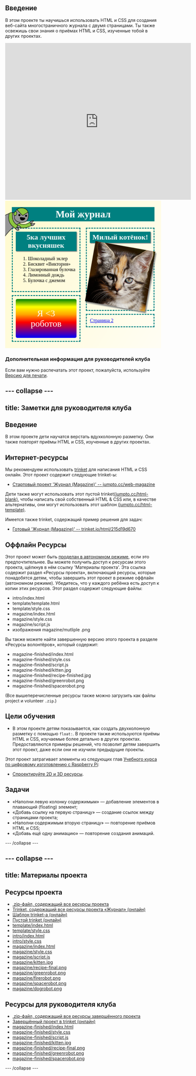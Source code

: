 ## Введение

В этом проекте ты научишься использовать HTML и CSS для создания веб-сайта многостраничного журнала с двумя страницами. Ты также освежишь свои знания о приёмах HTML и CSS, изученные тобой в других проектах.

<div class="trinket">
  <iframe src="https://trinket.io/embed/html/215d19d670?outputOnly=true&start=result" width="600" height="505" frameborder="0" marginwidth="0" marginheight="0" allowfullscreen>
  </iframe>
  <img src="images/magazine-final.png">
</div>

### Дополнительная информация для руководителей клуба

Если вам нужно распечатать этот проект, пожалуйста, используйте [Версию для печати](https://projects.raspberrypi.org/ru-RU/projects/magazine/print).

--- collapse ---
---
title: Заметки для руководителя клуба
---

## Введение

В этом проекте дети научатся верстать вдухколонную разметку. Они также повторят приёмы HTML и CSS, изученные в других проектах.

## Интернет-ресурсы

Мы рекомендуем использовать [trinket](https://trinket.io/) для написания HTML и CSS онлайн. Этот проект содержит следующие trinket-ы:

* [Стартовый проект 'Журнал (Magazine)' -- jumpto.cc/web-magazine](http://jumpto.cc/web-magazine)

Дети также могут использовать этот пустой trinket[(jumpto.cc/html-blank)](http://jumpto.cc/html-blank), чтобы написать свой собственный HTML & CSS или, в качестве альтернативы, они могут использовать этот шаблон [(jumpto.cc/html-template)](http://jumpto.cc/html-template).

Имеется также trinket, содержащий пример решения для задач:

* [Готовый 'Журнал (Magazine)' -- trinket.io/html/215d19d670](https://trinket.io/html/215d19d670)

## Оффлайн Ресурсы

Этот проект может быть [проделан в автономном режиме](https://www.codeclubprojects.org/en-GB/resources/webdev-working-offline/), если это предпочтительнее. Вы можете получить доступ к ресурсам этого проекта, щёлкнув в нём ссылку 'Материалы проекта'. Эта ссылка содержит раздел «Ресурсы проекта», включающий ресурсы, которые понадобятся детям, чтобы завершить этот проект в режиме оффлайн (автономном режиме). Убедитесь, что у каждого ребёнка есть доступ к копии этих ресурсов. Этот раздел содержит следующие файлы:

* intro/index.html
* template/template.html
* template/style.css
* magazine/index.html
* magazine/style.css
* magazine/script.js
* изображения magazine/mutliple .png

Вы также можете найти завершенную версию этого проекта в разделе «Ресурсы волонтёров», который содержит:

* magazine-finished/index.html
* magazine-finished/style.css
* magazine-finished/script.js
* magazine-finished/kitten.jpg
* magazine-finished/recipe-finished.jpg
* magazine-finished/greenrobot.png
* magazine-finished/spacerobot.png

(Все вышеперечисленные ресурсы также можно загрузить как файлы project и volunteer `.zip`.)

## Цели обучения

* В этом проекте детям показывается, как создать двухколонную разметку с помощью `float:`. В проекте также используются приёмы HTML и CSS, изучаемые более детально в других проектах. Предоставляются примеры решений, что позволит детям завершить этот проект, даже если они не изучили предыдущие проекты. 

Этот проект затрагивает элементы из следующих глав [Учебного курса по цифровому изготовлению с Raspberry Pi](http://rpf.io/curriculum):

* [Спроектируйте 2D и 3D ресурсы](https://www.raspberrypi.org/curriculum/design/creator).

## Задачи

* «Наполни левую колонку содержимым» — добавление элементов в плавающий (floating) элемент;
* «Добавь ссылку на первую страницу» — создание ссылок между страницами проекта;
* «Наполни содержимым вторую страницу» — повторение приёмов HTML и CSS;
* «Добавь ещё одну анимацию» — повторение создания анимаций.

--- /collapse ---

--- collapse ---
---
title: Материалы проекта
---

## Ресурсы проекта

* [.zip-файл, содержащий все ресурсы проекта](resources/magazine-project-resources.zip)
* [Trinket, содержащий все ресурсы проекта «Журнал» (онлайн)](http://jumpto.cc/web-magazine)
* [Шаблон trinket-а (онлайн)](http://jumpto.cc/trinket-template)
* [Пустой trinket (онлайн)](http://jumpto.cc/trinket-blank)
* [template/index.html](resources/template-index.html)
* [template/style.css](resources/template-style.css)
* [intro/index.html](resources/intro-index.html)
* [intro/style.css](resources/intro-style.css)
* [magazine/index.html](resources/magazine-index.html)
* [magazine/style.css](resources/magazine-style.css)
* [magazine/script.js](resources/magazine-script.js)
* [magazine/kitten.jpg](resources/magazine-kitten.jpg)
* [magazine/recipe-final.png](resources/magazine-recipe-final.png)
* [magazine/greenrobot.png](resources/magazine-greenrobot.png)
* [magazine/firerobot.png](resources/magazine-firerobot.png)
* [magazine/spacerobot.png](resources/magazine-spacerobot.png)
* [magazine/dogrobot.png](resources/magazine-dogrobot.png)

## Ресурсы для руководителя клуба

* [.zip-файл, содержащий все ресурсы завершённого проекта](resources/magazine-volunteer-resources.zip)
* [Завершённый проект в trinket (онлайн)](https://trinket.io/html/215d19d670)
* [magazine-finished/index.html](resources/magazine-finished-index.html)
* [magazine-finished/style.css](resources/magazine-finished-style.css)
* [magazine-finished/script.js](resources/magazine-finished-script.js)
* [magazine-finished/kitten.jpg](resources/magazine-finished-kitten.jpg)
* [magazine-finished/recipe-final.png](resources/magazine-finished-recipe-final.png)
* [magazine-finished/greenrobot.png](resources/magazine-finished-greenrobot.png)
* [magazine-finished/spacerobot.png](resources/magazine-finished-spacerobot.png)

--- /collapse ---